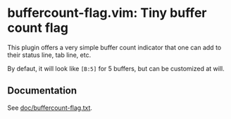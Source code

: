 # buffercount-flag.vim: Tiny buffer count flag

This plugin offers a very simple buffer count indicator that one can add to their status line, tab line, etc.

By defaut, it will look like `[B:5]` for 5 buffers, but can be customized at will.

## Documentation

See [doc/buffercount-flag.txt](doc/buffercount-flag.txt).
